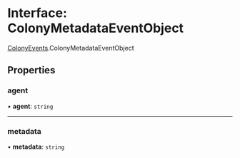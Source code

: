 # Interface: ColonyMetadataEventObject

[ColonyEvents](../modules/ColonyEvents.md).ColonyMetadataEventObject

## Properties

### agent

• **agent**: `string`

___

### metadata

• **metadata**: `string`
